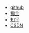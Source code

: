 - [github](http://ngaiwe.com)
- [掘金](https://juejin.im/post/5a5840b9518825734107dc18)
- [知乎](https://zhuanlan.zhihu.com/p/32874133)
- [CSDN](http://blog.csdn.net/ngaiwe/article/details/79042981)
